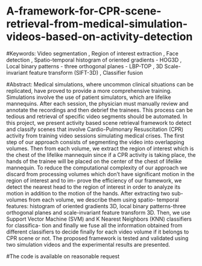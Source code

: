 # A-framework-for-CPR-scene-retrieval-from-medical-simulation-videos-based-on-activity-detection

#Keywords:
Video segmentation , Region of interest extraction , Face detection , Spatio-temporal histogram of oriented gradients - HOG3D , Local binary patterns - three orthogonal planes - LBP-TOP , 3D Scale-invariant feature transform (SIFT-3D) , Classifier fusion

#Abstract:
Medical simulations, where uncommon clinical situations can be replicated, have
proved to provide a more comprehensive training. Simulations involve the use of
patient simulators, which are lifelike mannequins. After each session, the physician
must manually review and annotate the recordings and then debrief the trainees.
This process can be tedious and retrieval of specific video segments should be automated.
In this project, we present activity based scene retrieval framework to detect and
classify scenes that involve Cardio-Pulmonary Resuscitation (CPR) activity from
training video sessions simulating medical crises.
The first step of our approach consists of segmenting the video into overlapping
volumes. Then from each volume, we extract the region of interest which is the
chest of the lifelike mannequin since if a CPR activity is taking place, the hands
of the trainee will be placed on the center of the chest of lifelike mannequin. To
reduce the computational complexity of our approach we discard from processing
volumes which don’t have significant motion in the region of interest and to im-
prove the efficiency of our framework, we detect the nearest head to the region of
interest in order to analyze its motion in addition to the motion of the hands.
After extracting two sub-volumes from each volume, we describe them using spatio-
temporal features: histogram of oriented gradients 3D, local binary patterns-three
orthogonal planes and scale-invariant feature transform 3D. Then, we use Support
Vector Machine (SVM) and K Nearest Neighbors (KNN) classifiers for classifica-
tion and finally we fuse all the information obtained from different classifiers to
decide finally for each video volume if it belongs to CPR scene or not.
The proposed framework is tested and validated using two simulation videos and
the experimental results are presented.

#The code is available on reasonable request
